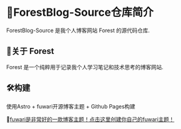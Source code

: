 # 🌳ForestBlog-Source仓库简介

ForestBlog-Source 是我个人博客网站 Forest 的源代码仓库.

## 🌲关于 Forest

Forest 是一个纯粹用于记录我个人学习笔记和技术思考的博客网站.

## 🛠构建

使用Astro + fuwari开源博客主题 + Github Pages构建

🔗[fuwari是非常好的一款博客主题！点击这里创建你自己的fuwari主题！](https://github.com/saicaca/fuwari)